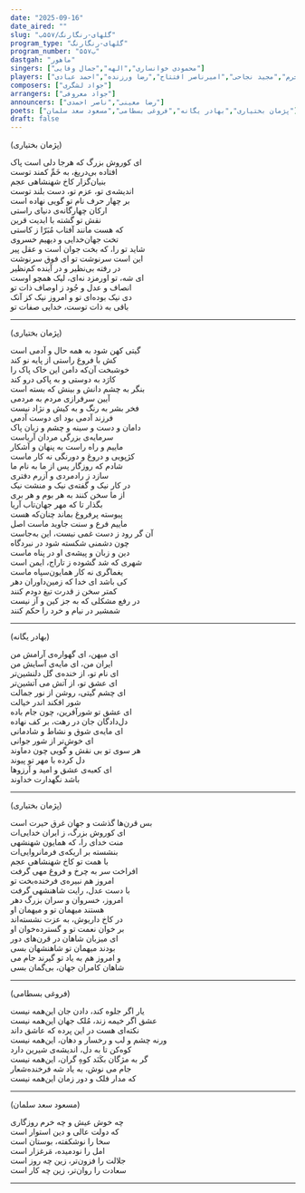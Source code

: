 ```yaml
---
date: "2025-09-16"
date_aired: ""
slug: "گلهای-رنگارنگ/۵۵۷ب"
program_type: "گلهای-رنگارنگ"
program_number: "۵۵۷ب"
dastgah: "ماهور"
singers: ["محمودی خوانساری","الهه","جمال وفایی"]
players: ["همایون خرم","مجید نجاحی","امیرناصر افتتاح","رضا ورزنده","احمد عبادی"]
composers: ["جواد لشگری"]
arrangers: ["جواد معروفی"]
announcers: ["رضا معینی","ناصر احمدی"]
poets: ["پژمان بختیاری","بهادر یگانه","فروغی بسطامی","مسعود سعد سلمان"]
draft: false
---
```


(پژمان بختیاری)

ای کوروش بزرگ که هرجا دلی است پاک  
افتاده بی‌دریغ، به خَمِّ کمند توست  
بنیان‌گزار کاخ شهنشاهی عجم  
اندیشه‌ی تو، عزم تو، دست بلند توست  
بر چهار حرف نام تو گویی نهاده است  
ارکان چهارگانه‌ی دنیای راستی  
نقش تو گشته با ابدیت قرین  
که هست مانند آفتاب مُبَرّا ز کاستی  
تخت جهان‌خدایی و دیهیم خسروی  
شاید تو را، که بخت جوان است و عقل پیر  
این است سرنوشت تو ای فوق سرنوشت  
در رفته بی‌نظیر و در آینده کم‌نظیر  
ای شه، تو اورمزد نه‌ای، لیک همچو اوست  
انصاف و عدل و جُود ز اوصاف ذات تو  
دی نیک بوده‌ای تو و امروز نیک کز آنک  
باقی به ذات توست، خدایی صفات تو

---

(پژمان بختیاری)

گیتی کهن شود به همه حال و آدمی است  
کش با فروغ راستی از پایه نو کند  
خوشبخت آن‌که دامن این خاک پاک را  
کارَد به دوستی و به پاکی درو کند  
بنگر به چشم دانش و بینش که بسته است  
آیین سرفرازی مردم به مردمی  
فخر بشر به رنگ و به کیش و نژاد نیست  
فرزند آدمی بود ای دوست آدمی  
دامان و دست و سینه و چشم و زبان پاک  
سرمایه‌ی بزرگی مردان آریاست  
ماییم و راه راست به پنهان و آشکار  
کژپویی و دروغ و دورنگی نه کار ماست  
شادم که روزگار پس از ما به نام ما  
سازد ز رادمردی و آزرم دفتری  
در کار نیک و گفته‌ی نیک و منشت نیک  
از ما سخن کنند به هر بوم و هر بری  
بگذار تا که مهر جهان‌تاب آریا  
پیوسته پرفروغ بماند چنان‌که هست  
ماییم فرع و سنت جاوید ماست اصل  
آن گر رود ز دست غمی نیست، این به‌جاست  
چون دشمنی شکسته شود در نبردگاه  
دین و زبان و پیشه‌ی او در پناه ماست  
شهری که شد گشوده ز تاراج، ایمن است  
یغماگری نه کار همایون‌سپاه ماست  
کی باشد ای خدا که زمین‌داوران دهر  
کمتر سخن ز قدرت تیغ دودم کنند  
در رفع مشکلی که به جز کین و آز نیست  
شمشیر در نیام و خرد را حکم کنند

---

(بهادر یگانه)

ای میهن، ای گهواره‌ی آرامش من  
ایران من، ای مایه‌ی آسایش من  
ای نام تو، از خنده‌ی گل دلنشین‌تر  
ای عشق تو، از آتش می آتشین‌تر  
ای چشم گیتی، روشن از نور جمالت  
شور افکند اندر خیالت  
ای عشق تو شورآفرین، چون جام باده  
دل‌دادگان جان در رهت، بر کف نهاده  
ای مایه‌ی شوق و نشاط و شادمانی  
ای خوش‌تر از شور جوانی  
هر سوی تو بی نقش و گویی چون دماوند  
دل کرده با مهر تو پیوند  
ای کعبه‌ی عشق و امید و آرزوها  
باشد نگهدارت خداوند

---

(پژمان بختیاری)

بس قرن‌ها گذشت و جهان غرق حیرت است  
ای کوروش بزرگ، ز ایران خدایی‌ات  
منت خدای را، که همایون شهنشهی  
بنشسته بر اریکه‌ی فرمانروایی‌ات  
با همت تو کاخ شهنشاهی عجم  
افراخت سر به چرخ و فروغ مهی گرفت  
امروز هم نبیره‌ی فرخنده‌بخت تو  
با دست عدل، رایت شاهنشهی گرفت  
امروز، خسروان و سران بزرگ دهر  
هستند میهمان تو و میهمان او  
در کاخ داریوش، به عزت نشسته‌اند  
بر خوان نعمت تو و گسترده‌خوان او  
ای میزبان شاهان در قرن‌های دور  
بودند میهمان تو شاهنشهان بسی  
و امروز هم به یاد تو گیرند جام می  
شاهان کامران جهان، بی‌گمان بسی

---

(فروغی بسطامی)

یار اگر جلوه کند، دادن جان این‌همه نیست  
عشق اگر خیمه زند، مُلک جهان این‌همه نیست  
نکته‌ای هست در این پرده که عاشق داند  
ورنه چشم و لب و رخسار و دهان، این‌همه نیست  
کوه‌کن تا به دل، اندیشه‌ی شیرین دارد  
گر به مژگان بکَنَد کوهِ گران، این‌همه نیست  
جام می نوش، به یاد شه فرخنده‌شعار  
که مدار فلک و دور زمان این‌همه نیست

---

(مسعود سعد سلمان)

چه خوش عیش و چه خرم روزگاری  
که دولت عالی و دین استوار است  
سخا را نو‌شکفته، بوستان است  
امل را نودمیده، مَرغزار است  
جلالت را فزون‌تر، زین چه روز است  
سعادت را روان‌تر، زین چه کار است

---